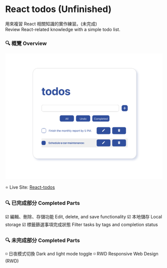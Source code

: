 # React todos (Unfinished)

用來複習 React 相關知識的實作練習。(未完成)  
Review React-related knowledge with a simple todo list.

### 🔍 概覽 Overview

![Screenshot-desktop](./Screenshot-desktop.png)

⭐️ Live Site: [React-todos](https://kaiens-lab.github.io/React-todo/)

### 🔍 已完成部分 Completed Parts

☑️ 編輯、刪除、存儲功能 Edit, delete, and save functionality
☑️ 本地儲存 Local storage
☑️ 標籤篩選事項完成狀態 Filter tasks by tags and completion status

### 🔍 未完成部分 Completed Parts

◽️ 日夜模式切換 Dark and light mode toggle
◽️ RWD Responsive Web Design (RWD)
